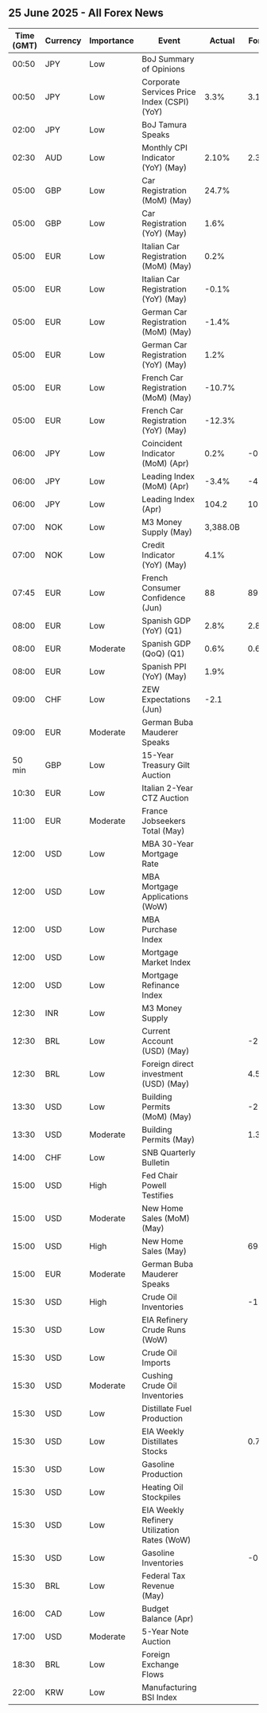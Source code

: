 ## 25 June 2025 - All Forex News

| Time (GMT) | Currency | Importance | Event | Actual | Forecast | Previous |
|------|----------|------------|-------|--------|----------|----------|
| 00:50 | JPY | Low | BoJ Summary of Opinions |  |  |  |
| 00:50 | JPY | Low | Corporate Services Price Index (CSPI) (YoY) | 3.3% | 3.1% | 3.4% |
| 02:00 | JPY | Low | BoJ Tamura Speaks |  |  |  |
| 02:30 | AUD | Low | Monthly CPI Indicator (YoY) (May) | 2.10% | 2.30% | 2.40% |
| 05:00 | GBP | Low | Car Registration (MoM) (May) | 24.7% |  | -66.3% |
| 05:00 | GBP | Low | Car Registration (YoY) (May) | 1.6% |  | -10.4% |
| 05:00 | EUR | Low | Italian Car Registration (MoM) (May) | 0.2% |  | -19.2% |
| 05:00 | EUR | Low | Italian Car Registration (YoY) (May) | -0.1% |  | 2.7% |
| 05:00 | EUR | Low | German Car Registration (MoM) (May) | -1.4% |  | -4.2% |
| 05:00 | EUR | Low | German Car Registration (YoY) (May) | 1.2% |  | -0.2% |
| 05:00 | EUR | Low | French Car Registration (MoM) (May) | -10.7% |  | -9.8% |
| 05:00 | EUR | Low | French Car Registration (YoY) (May) | -12.3% |  | -5.6% |
| 06:00 | JPY | Low | Coincident Indicator (MoM) (Apr) | 0.2% | -0.3% | -1.4% |
| 06:00 | JPY | Low | Leading Index (MoM) (Apr) | -3.4% | -4.2% | -0.1% |
| 06:00 | JPY | Low | Leading Index (Apr) | 104.2 | 103.4 | 108.1 |
| 07:00 | NOK | Low | M3 Money Supply (May) | 3,388.0B |  | 3,319.1B |
| 07:00 | NOK | Low | Credit Indicator (YoY) (May) | 4.1% |  | 4.1% |
| 07:45 | EUR | Low | French Consumer Confidence (Jun) | 88 | 89 | 88 |
| 08:00 | EUR | Low | Spanish GDP (YoY) (Q1) | 2.8% | 2.8% | 3.3% |
| 08:00 | EUR | Moderate | Spanish GDP (QoQ) (Q1) | 0.6% | 0.6% | 0.7% |
| 08:00 | EUR | Low | Spanish PPI (YoY) (May) | 1.9% |  | 1.9% |
| 09:00 | CHF | Low | ZEW Expectations (Jun) | -2.1 |  | -22.0 |
| 09:00 | EUR | Moderate | German Buba Mauderer Speaks |  |  |  |
| 50 min | GBP | Low | 15-Year Treasury Gilt Auction |  |  | 4.917% |
| 10:30 | EUR | Low | Italian 2-Year CTZ Auction |  |  | 2.010% |
| 11:00 | EUR | Moderate | France Jobseekers Total (May) |  |  | 3,013.0K |
| 12:00 | USD | Low | MBA 30-Year Mortgage Rate |  |  | 6.84% |
| 12:00 | USD | Low | MBA Mortgage Applications (WoW) |  |  | -2.6% |
| 12:00 | USD | Low | MBA Purchase Index |  |  | 165.8 |
| 12:00 | USD | Low | Mortgage Market Index |  |  | 248.1 |
| 12:00 | USD | Low | Mortgage Refinance Index |  |  | 692.4 |
| 12:30 | INR | Low | M3 Money Supply |  |  | 9.5% |
| 12:30 | BRL | Low | Current Account (USD) (May) |  | -2.80B | -1.35B |
| 12:30 | BRL | Low | Foreign direct investment (USD) (May) |  | 4.50B | 5.49B |
| 13:30 | USD | Low | Building Permits (MoM) (May) |  | -2.0% | -4.0% |
| 13:30 | USD | Moderate | Building Permits (May) |  | 1.393M | 1.422M |
| 14:00 | CHF | Low | SNB Quarterly Bulletin |  |  |  |
| 15:00 | USD | High | Fed Chair Powell Testifies |  |  |  |
| 15:00 | USD | Moderate | New Home Sales (MoM) (May) |  |  | 10.9% |
| 15:00 | USD | High | New Home Sales (May) |  | 694K | 743K |
| 15:00 | EUR | Moderate | German Buba Mauderer Speaks |  |  |  |
| 15:30 | USD | High | Crude Oil Inventories |  | -1.200M | -11.473M |
| 15:30 | USD | Low | EIA Refinery Crude Runs (WoW) |  |  | -0.364M |
| 15:30 | USD | Low | Crude Oil Imports |  |  | -1.747M |
| 15:30 | USD | Moderate | Cushing Crude Oil Inventories |  |  | -0.995M |
| 15:30 | USD | Low | Distillate Fuel Production |  |  | 0.077M |
| 15:30 | USD | Low | EIA Weekly Distillates Stocks |  | 0.700M | 0.514M |
| 15:30 | USD | Low | Gasoline Production |  |  | 0.386M |
| 15:30 | USD | Low | Heating Oil Stockpiles |  |  | 0.152M |
| 15:30 | USD | Low | EIA Weekly Refinery Utilization Rates (WoW) |  |  | -1.1% |
| 15:30 | USD | Low | Gasoline Inventories |  | -0.500M | 0.209M |
| 15:30 | BRL | Low | Federal Tax Revenue (May) |  |  | 261.30B |
| 16:00 | CAD | Low | Budget Balance (Apr) |  |  | -23.88B |
| 17:00 | USD | Moderate | 5-Year Note Auction |  |  | 4.071% |
| 18:30 | BRL | Low | Foreign Exchange Flows |  |  | -0.092B |
| 22:00 | KRW | Low | Manufacturing BSI Index |  |  | 73 |
